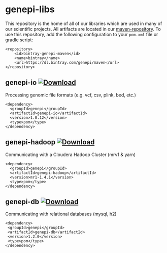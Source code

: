 genepi-libs
===========

This repository is the home of all of our libraries which are used in many of our scientific projects. All artifacts are located in our [maven-repository](https://bintray.com/genepi/maven). To use this repository, add the following configuration to your `pom.xml` file or gradle script:

```
<repository>
    <id>bintray-genepi-maven</id>
    <name>bintray</name>
    <url>https://dl.bintray.com/genepi/maven</url>
</repository>
```

## genepi-io [ ![Download](https://api.bintray.com/packages/genepi/maven/genepi-io/images/download.svg) ](https://bintray.com/genepi/maven/genepi-io/_latestVersion)
 
Processing genomic file formats (e.g. vcf, csv, plink, bed, etc.)

```
<dependency>
  <groupId>genepi</groupId>
  <artifactId>genepi-io</artifactId>
  <version>1.0.12</version>
  <type>pom</type>
</dependency>
```

## genepi-hadoop [ ![Download](https://api.bintray.com/packages/genepi/maven/genepi-hadoop/images/download.svg) ](https://bintray.com/genepi/maven/genepi-hadoop/_latestVersion)
 
Communicating with a Cloudera Hadoop Cluster (mrv1 & yarn) 

```
<dependency>
  <groupId>genepi</groupId>
  <artifactId>genepi-hadoop</artifactId>
  <version>mr1-1.4.1</version>
  <type>pom</type>
</dependency>
```

## genepi-db [ ![Download](https://api.bintray.com/packages/genepi/maven/genepi-db/images/download.svg) ](https://bintray.com/genepi/maven/genepi-db/_latestVersion)
Communicating with relational databases (mysql, h2)
 
 ```
 <dependency>
  <groupId>genepi</groupId>
  <artifactId>genepi-db</artifactId>
  <version>1.2.0</version>
  <type>pom</type>
</dependency>
```
